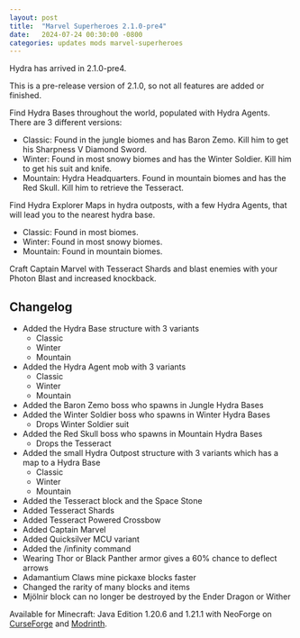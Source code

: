 ```yaml
---
layout: post
title:  "Marvel Superheroes 2.1.0-pre4"
date:   2024-07-24 00:30:00 -0800
categories: updates mods marvel-superheroes
---
```

Hydra has arrived in 2.1.0-pre4.

This is a pre-release version of 2.1.0, so not all features are added or finished.

Find Hydra Bases throughout the world, populated with Hydra Agents. There are 3 different versions:
- Classic: Found in the jungle biomes and has Baron Zemo. Kill him to get his Sharpness V Diamond Sword.
- Winter: Found in most snowy biomes and has the Winter Soldier. Kill him to get his suit and knife.
- Mountain: Hydra Headquarters. Found in mountain biomes and has the Red Skull. Kill him to retrieve the Tesseract.

Find Hydra Explorer Maps in hydra outposts, with a few Hydra Agents, that will lead you to the nearest hydra base.
- Classic: Found in most biomes.
- Winter: Found in most snowy biomes.
- Mountain: Found in mountain biomes.

Craft Captain Marvel with Tesseract Shards and blast enemies with your Photon Blast and increased knockback.

## Changelog
- Added the Hydra Base structure with 3 variants
  - Classic
  - Winter
  - Mountain
- Added the Hydra Agent mob with 3 variants
  - Classic
  - Winter
  - Mountain
- Added the Baron Zemo boss who spawns in Jungle Hydra Bases
- Added the Winter Soldier boss who spawns in Winter Hydra Bases
  - Drops Winter Soldier suit
- Added the Red Skull boss who spawns in Mountain Hydra Bases
  - Drops the Tesseract
- Added the small Hydra Outpost structure with 3 variants which has a map to a Hydra Base
  - Classic
  - Winter
  - Mountain
- Added the Tesseract block and the Space Stone
- Added Tesseract Shards
- Added Tesseract Powered Crossbow
- Added Captain Marvel
- Added Quicksilver MCU variant
- Added the /infinity command
- Wearing Thor or Black Panther armor gives a 60% chance to deflect arrows
- Adamantium Claws mine pickaxe blocks faster
- Changed the rarity of many blocks and items
- Mjölnir block can no longer be destroyed by the Ender Dragon or Wither

Available for Minecraft: Java Edition 1.20.6 and 1.21.1 with NeoForge on [CurseForge](https://www.curseforge.com/minecraft/mc-mods/marvel-superheroes) and [Modrinth](https://modrinth.com/mod/marvel-superheroes).
